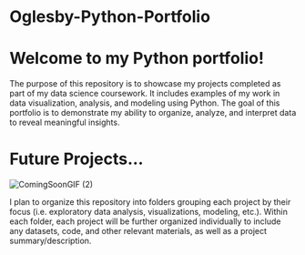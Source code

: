 # Oglesby-Python-Portfolio
# Welcome to my Python portfolio!
The purpose of this repository is to showcase my projects completed as part of my data science coursework. It includes examples of my work in data visualization, analysis, and modeling using Python. The goal of this portfolio is to demonstrate my ability to organize, analyze, and interpret data to reveal meaningful insights.

# Future Projects...

![ComingSoonGIF (2)](https://github.com/user-attachments/assets/82cb2ce7-1072-4636-bd20-fb7429d87e71)


I plan to organize this repository into folders grouping each project by their focus (i.e. exploratory data analysis, visualizations, modeling, etc.). Within each folder, each project will be further organized individually to include any datasets, code, and other relevant materials, as well as a project summary/description. 

